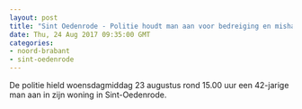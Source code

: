 ```yaml
---
layout: post
title: "Sint Oedenrode - Politie houdt man aan voor bedreiging en mishandeling"
date: Thu, 24 Aug 2017 09:35:00 GMT
categories: 
- noord-brabant 
- sint-oedenrode 
---
```


De politie hield woensdagmiddag 23 augustus rond 15.00 uur een 42-jarige man aan in zijn woning in Sint-Oedenrode.
